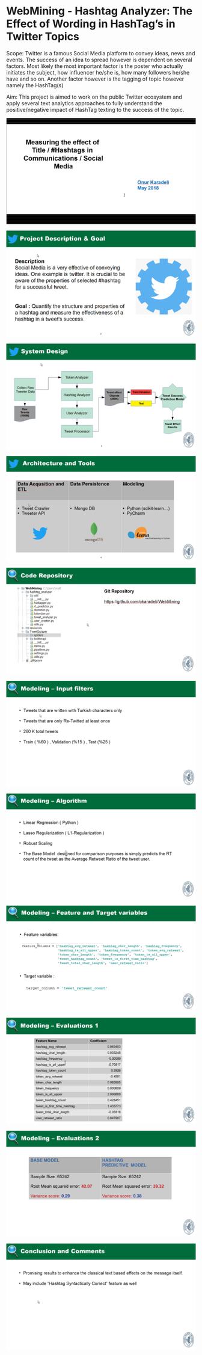 # WebMining - Hashtag Analyzer: The Effect of Wording in HashTag’s in Twitter Topics #

Scope: Twitter is a famous Social Media platform to convey ideas, news and events. The success of an idea to spread however is dependent on several factors. Most likely the most important factor is the poster who actually initiates the subject, how influencer he/she is, how many followers he/she have and so on. Another factor however is the tagging of topic however namely the HashTag(s)

Aim: This project is aimed to work on the public Twitter ecosystem and apply several text analytics approaches to fully understand the positive/negative impact of HashTag texting to the success of the topic.

![alt text](docs/slideshow1.png)

![alt text](docs/slideshow2.png)

![alt text](docs/slideshow3.png)

![alt text](docs/slideshow4.png)

![alt text](docs/slideshow5.png)

![alt text](docs/slideshow6.png)

![alt text](docs/slideshow7.png)

![alt text](docs/slideshow8.png)

![alt text](docs/slideshow9.png)

![alt text](docs/slideshow10.png)

![alt text](docs/slideshow11.png)


 















